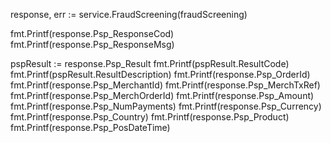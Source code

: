 response, err := service.FraudScreening(fraudScreening)

fmt.Printf(response.Psp_ResponseCod)
fmt.Printf(response.Psp_ResponseMsg)

pspResult := response.Psp_Result
fmt.Printf(pspResult.ResultCode)
fmt.Printf(pspResult.ResultDescription)
fmt.Printf(response.Psp_OrderId)
fmt.Printf(response.Psp_MerchantId)
fmt.Printf(response.Psp_MerchTxRef)
fmt.Printf(response.Psp_MerchOrderId)
fmt.Printf(response.Psp_Amount)
fmt.Printf(response.Psp_NumPayments)
fmt.Printf(response.Psp_Currency)
fmt.Printf(response.Psp_Country)
fmt.Printf(response.Psp_Product)
fmt.Printf(response.Psp_PosDateTime)
